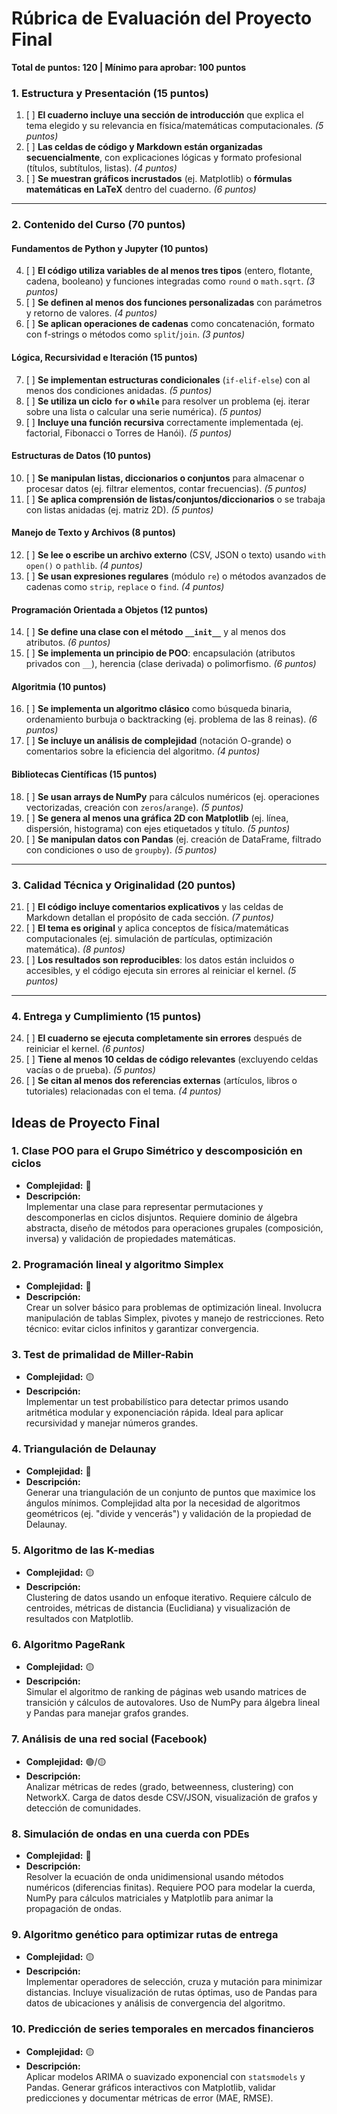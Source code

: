 # Rúbrica de Evaluación del Proyecto Final  

**Total de puntos: 120 | Mínimo para aprobar: 100 puntos**  

### **1. Estructura y Presentación** **(15 puntos)**  

1. [ ] **El cuaderno incluye una sección de introducción** que explica el tema elegido y su relevancia en física/matemáticas computacionales. *(5 puntos)*  
2. [ ] **Las celdas de código y Markdown están organizadas secuencialmente**, con explicaciones lógicas y formato profesional (títulos, subtítulos, listas). *(4 puntos)*  
3. [ ] **Se muestran gráficos incrustados** (ej. Matplotlib) o **fórmulas matemáticas en LaTeX** dentro del cuaderno. *(6 puntos)*  

---

### **2. Contenido del Curso** **(70 puntos)**  

#### **Fundamentos de Python y Jupyter** **(10 puntos)**  

4. [ ] **El código utiliza variables de al menos tres tipos** (entero, flotante, cadena, booleano) y funciones integradas como `round` o `math.sqrt`. *(3 puntos)*  
5. [ ] **Se definen al menos dos funciones personalizadas** con parámetros y retorno de valores. *(4 puntos)*  
6. [ ] **Se aplican operaciones de cadenas** como concatenación, formato con f-strings o métodos como `split`/`join`. *(3 puntos)*  

#### **Lógica, Recursividad e Iteración** **(15 puntos)**  

7. [ ] **Se implementan estructuras condicionales** (`if-elif-else`) con al menos dos condiciones anidadas. *(5 puntos)*  
8. [ ] **Se utiliza un ciclo `for` o `while`** para resolver un problema (ej. iterar sobre una lista o calcular una serie numérica). *(5 puntos)*  
9. [ ] **Incluye una función recursiva** correctamente implementada (ej. factorial, Fibonacci o Torres de Hanói). *(5 puntos)*  

#### **Estructuras de Datos** **(10 puntos)**  

10. [ ] **Se manipulan listas, diccionarios o conjuntos** para almacenar o procesar datos (ej. filtrar elementos, contar frecuencias). *(5 puntos)*  
11. [ ] **Se aplica comprensión de listas/conjuntos/diccionarios** o se trabaja con listas anidadas (ej. matriz 2D). *(5 puntos)*  

#### **Manejo de Texto y Archivos** **(8 puntos)**  

12. [ ] **Se lee o escribe un archivo externo** (CSV, JSON o texto) usando `with open()` o `pathlib`. *(4 puntos)*  
13. [ ] **Se usan expresiones regulares** (módulo `re`) o métodos avanzados de cadenas como `strip`, `replace` o `find`. *(4 puntos)*  

#### **Programación Orientada a Objetos** **(12 puntos)**  

14. [ ] **Se define una clase con el método `__init__`** y al menos dos atributos. *(6 puntos)*  
15. [ ] **Se implementa un principio de POO**: encapsulación (atributos privados con `__`), herencia (clase derivada) o polimorfismo. *(6 puntos)*  

#### **Algoritmia** **(10 puntos)**  

16. [ ] **Se implementa un algoritmo clásico** como búsqueda binaria, ordenamiento burbuja o backtracking (ej. problema de las 8 reinas). *(6 puntos)*  
17. [ ] **Se incluye un análisis de complejidad** (notación O-grande) o comentarios sobre la eficiencia del algoritmo. *(4 puntos)*  

#### **Bibliotecas Científicas** **(15 puntos)**  

18. [ ] **Se usan arrays de NumPy** para cálculos numéricos (ej. operaciones vectorizadas, creación con `zeros`/`arange`). *(5 puntos)*  
19. [ ] **Se genera al menos una gráfica 2D con Matplotlib** (ej. línea, dispersión, histograma) con ejes etiquetados y título. *(5 puntos)*  
20. [ ] **Se manipulan datos con Pandas** (ej. creación de DataFrame, filtrado con condiciones o uso de `groupby`). *(5 puntos)*  

---

### **3. Calidad Técnica y Originalidad** **(20 puntos)**  

21. [ ] **El código incluye comentarios explicativos** y las celdas de Markdown detallan el propósito de cada sección. *(7 puntos)*  
22. [ ] **El tema es original** y aplica conceptos de física/matemáticas computacionales (ej. simulación de partículas, optimización matemática). *(8 puntos)*  
23. [ ] **Los resultados son reproducibles**: los datos están incluidos o accesibles, y el código ejecuta sin errores al reiniciar el kernel. *(5 puntos)*  

---

### **4. Entrega y Cumplimiento** **(15 puntos)**  

24. [ ] **El cuaderno se ejecuta completamente sin errores** después de reiniciar el kernel. *(6 puntos)*  
25. [ ] **Tiene al menos 10 celdas de código relevantes** (excluyendo celdas vacías o de prueba). *(5 puntos)*  
26. [ ] **Se citan al menos dos referencias externas** (artículos, libros o tutoriales) relacionadas con el tema. *(4 puntos)*  

## Ideas de Proyecto Final

### 1. **Clase POO para el Grupo Simétrico y descomposición en ciclos**  

- **Complejidad:** 🔴  
- **Descripción:**  
  Implementar una clase para representar permutaciones y descomponerlas en ciclos disjuntos. Requiere dominio de álgebra abstracta, diseño de métodos para operaciones grupales (composición, inversa) y validación de propiedades matemáticas.  

### 2. **Programación lineal y algoritmo Simplex**  

- **Complejidad:** 🔴  
- **Descripción:**  
  Crear un solver básico para problemas de optimización lineal. Involucra manipulación de tablas Simplex, pivotes y manejo de restricciones. Reto técnico: evitar ciclos infinitos y garantizar convergencia.  

### 3. **Test de primalidad de Miller-Rabin**  

- **Complejidad:** 🟡  
- **Descripción:**  
  Implementar un test probabilístico para detectar primos usando aritmética modular y exponenciación rápida. Ideal para aplicar recursividad y manejar números grandes.  

### 4. **Triangulación de Delaunay**  

- **Complejidad:** 🔴  
- **Descripción:**  
  Generar una triangulación de un conjunto de puntos que maximice los ángulos mínimos. Complejidad alta por la necesidad de algoritmos geométricos (ej. "divide y vencerás") y validación de la propiedad de Delaunay.  

### 5. **Algoritmo de las K-medias**  

- **Complejidad:** 🟡  
- **Descripción:**  
  Clustering de datos usando un enfoque iterativo. Requiere cálculo de centroides, métricas de distancia (Euclidiana) y visualización de resultados con Matplotlib.  

### 6. **Algoritmo PageRank**  

- **Complejidad:** 🟡  
- **Descripción:**  
  Simular el algoritmo de ranking de páginas web usando matrices de transición y cálculos de autovalores. Uso de NumPy para álgebra lineal y Pandas para manejar grafos grandes.  

### 7. **Análisis de una red social (Facebook)**  

- **Complejidad:** 🟢/🟡  
- **Descripción:**  
  Analizar métricas de redes (grado, betweenness, clustering) con NetworkX. Carga de datos desde CSV/JSON, visualización de grafos y detección de comunidades.  

### 8. **Simulación de ondas en una cuerda con PDEs**  

- **Complejidad:** 🔴  
- **Descripción:**  
  Resolver la ecuación de onda unidimensional usando métodos numéricos (diferencias finitas). Requiere POO para modelar la cuerda, NumPy para cálculos matriciales y Matplotlib para animar la propagación de ondas.  

### 9. **Algoritmo genético para optimizar rutas de entrega**  

- **Complejidad:** 🟡  
- **Descripción:**  
  Implementar operadores de selección, cruza y mutación para minimizar distancias. Incluye visualización de rutas óptimas, uso de Pandas para datos de ubicaciones y análisis de convergencia del algoritmo.  

### 10. **Predicción de series temporales en mercados financieros**  

- **Complejidad:** 🟡  
- **Descripción:**  
  Aplicar modelos ARIMA o suavizado exponencial con `statsmodels` y Pandas. Generar gráficos interactivos con Matplotlib, validar predicciones y documentar métricas de error (MAE, RMSE).  
